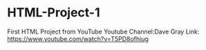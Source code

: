 # HTML-Project-1
First HTML Project from YouTube
Youtube Channel:Dave Gray
Link: https://www.youtube.com/watch?v=T5PD8ofhiug
